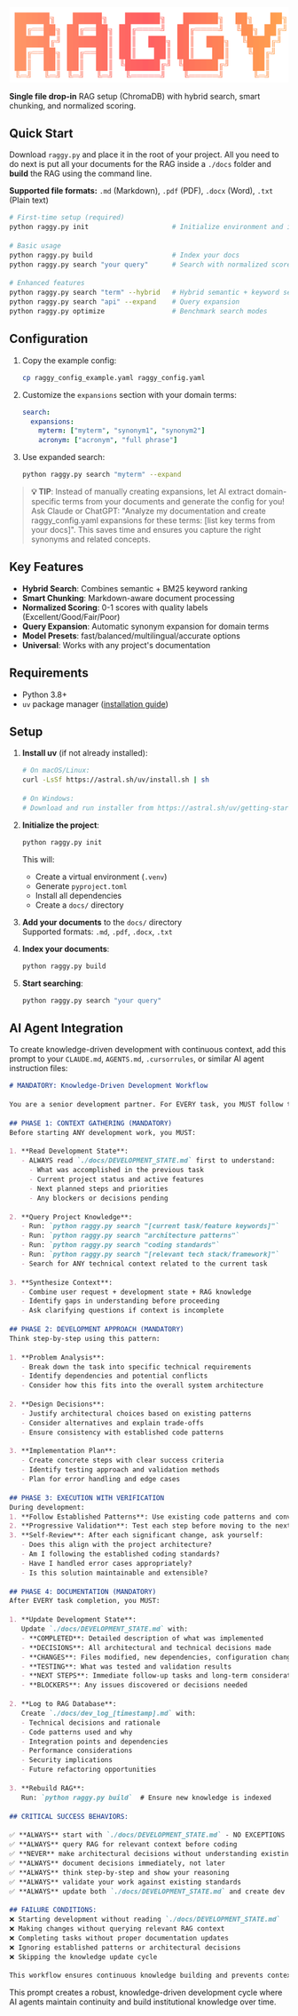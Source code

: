 

![raggy](raggy.png)

**Single file drop-in** RAG setup (ChromaDB) with hybrid search, smart chunking, and normalized scoring.

## Quick Start

Download `raggy.py` and place it in the root of your project. All you need to do next is put all your documents for the RAG inside a `./docs` folder and **build** the RAG using the command line.

**Supported file formats:** `.md` (Markdown), `.pdf` (PDF), `.docx` (Word), `.txt` (Plain text)


```bash
# First-time setup (required)
python raggy.py init                     # Initialize environment and install dependencies

# Basic usage
python raggy.py build                    # Index your docs
python raggy.py search "your query"      # Search with normalized scores

# Enhanced features  
python raggy.py search "term" --hybrid   # Hybrid semantic + keyword search
python raggy.py search "api" --expand    # Query expansion
python raggy.py optimize                 # Benchmark search modes
```

## Configuration

1. Copy the example config:
   ```bash
   cp raggy_config_example.yaml raggy_config.yaml
   ```

2. Customize the `expansions` section with your domain terms:
   ```yaml
   search:
     expansions:
       myterm: ["myterm", "synonym1", "synonym2"]
       acronym: ["acronym", "full phrase"]
   ```

3. Use expanded search:
   ```bash
   python raggy.py search "myterm" --expand
   ```

> **💡 TIP**: Instead of manually creating expansions, let AI extract domain-specific terms from your documents and generate the config for you! Ask Claude or ChatGPT: "Analyze my documentation and create raggy_config.yaml expansions for these terms: [list key terms from your docs]". This saves time and ensures you capture the right synonyms and related concepts.

## Key Features

- **Hybrid Search**: Combines semantic + BM25 keyword ranking
- **Smart Chunking**: Markdown-aware document processing
- **Normalized Scoring**: 0-1 scores with quality labels (Excellent/Good/Fair/Poor)
- **Query Expansion**: Automatic synonym expansion for domain terms
- **Model Presets**: fast/balanced/multilingual/accurate options
- **Universal**: Works with any project's documentation

## Requirements

- Python 3.8+
- `uv` package manager ([installation guide](https://docs.astral.sh/uv/getting-started/installation/))

## Setup

1. **Install uv** (if not already installed):
   ```bash
   # On macOS/Linux:
   curl -LsSf https://astral.sh/uv/install.sh | sh
   
   # On Windows:
   # Download and run installer from https://astral.sh/uv/getting-started/installation/
   ```

2. **Initialize the project**:
   ```bash
   python raggy.py init
   ```
   This will:
   - Create a virtual environment (`.venv`)
   - Generate `pyproject.toml`
   - Install all dependencies
   - Create a `docs/` directory

3. **Add your documents** to the `docs/` directory  
   Supported formats: `.md`, `.pdf`, `.docx`, `.txt`

4. **Index your documents**:
   ```bash
   python raggy.py build
   ```

5. **Start searching**:
   ```bash
   python raggy.py search "your query"
   ```

## AI Agent Integration

To create knowledge-driven development with continuous context, add this prompt to your `CLAUDE.md`, `AGENTS.md`, `.cursorrules`, or similar AI agent instruction files:

````markdown
# MANDATORY: Knowledge-Driven Development Workflow

You are a senior development partner. For EVERY task, you MUST follow this exact workflow:

## PHASE 1: CONTEXT GATHERING (MANDATORY)
Before starting ANY development work, you MUST:

1. **Read Development State**:
   - ALWAYS read `./docs/DEVELOPMENT_STATE.md` first to understand:
     - What was accomplished in the previous task
     - Current project status and active features
     - Next planned steps and priorities
     - Any blockers or decisions pending

2. **Query Project Knowledge**:
   - Run: `python raggy.py search "[current task/feature keywords]"`
   - Run: `python raggy.py search "architecture patterns"`
   - Run: `python raggy.py search "coding standards"`
   - Run: `python raggy.py search "[relevant tech stack/framework]"`
   - Search for ANY technical context related to the current task

3. **Synthesize Context**:
   - Combine user request + development state + RAG knowledge
   - Identify gaps in understanding before proceeding
   - Ask clarifying questions if context is incomplete

## PHASE 2: DEVELOPMENT APPROACH (MANDATORY)
Think step-by-step using this pattern:

1. **Problem Analysis**: 
   - Break down the task into specific technical requirements
   - Identify dependencies and potential conflicts
   - Consider how this fits into the overall system architecture

2. **Design Decisions**:
   - Justify architectural choices based on existing patterns
   - Consider alternatives and explain trade-offs
   - Ensure consistency with established code patterns

3. **Implementation Plan**:
   - Create concrete steps with clear success criteria
   - Identify testing approach and validation methods
   - Plan for error handling and edge cases

## PHASE 3: EXECUTION WITH VERIFICATION
During development:
1. **Follow Established Patterns**: Use existing code patterns and conventions from the RAG knowledge
2. **Progressive Validation**: Test each step before moving to the next
3. **Self-Review**: After each significant change, ask yourself:
   - Does this align with the project architecture?
   - Am I following the established coding standards?
   - Have I handled error cases appropriately?
   - Is this solution maintainable and extensible?

## PHASE 4: DOCUMENTATION (MANDATORY)
After EVERY task completion, you MUST:

1. **Update Development State**:
   Update `./docs/DEVELOPMENT_STATE.md` with:
   - **COMPLETED**: Detailed description of what was implemented
   - **DECISIONS**: All architectural and technical decisions made
   - **CHANGES**: Files modified, new dependencies, configuration changes
   - **TESTING**: What was tested and validation results
   - **NEXT STEPS**: Immediate follow-up tasks and long-term considerations
   - **BLOCKERS**: Any issues discovered or decisions needed

2. **Log to RAG Database**:
   Create `./docs/dev_log_[timestamp].md` with:
   - Technical decisions and rationale
   - Code patterns used and why
   - Integration points and dependencies
   - Performance considerations
   - Security implications
   - Future refactoring opportunities

3. **Rebuild RAG**:
   Run: `python raggy.py build`  # Ensure new knowledge is indexed

## CRITICAL SUCCESS BEHAVIORS:

✅ **ALWAYS** start with `./docs/DEVELOPMENT_STATE.md` - NO EXCEPTIONS  
✅ **ALWAYS** query RAG for relevant context before coding  
✅ **NEVER** make architectural decisions without understanding existing patterns  
✅ **ALWAYS** document decisions immediately, not later  
✅ **ALWAYS** think step-by-step and show your reasoning  
✅ **ALWAYS** validate your work against existing standards  
✅ **ALWAYS** update both `./docs/DEVELOPMENT_STATE.md` and create dev logs  

## FAILURE CONDITIONS:
❌ Starting development without reading `./docs/DEVELOPMENT_STATE.md`  
❌ Making changes without querying relevant RAG context  
❌ Completing tasks without proper documentation updates  
❌ Ignoring established patterns or architectural decisions  
❌ Skipping the knowledge update cycle

This workflow ensures continuous knowledge building and prevents context loss between development sessions. Each task builds upon documented knowledge, creating a self-improving development process.
````

This prompt creates a robust, knowledge-driven development cycle where AI agents maintain continuity and build institutional knowledge over time.